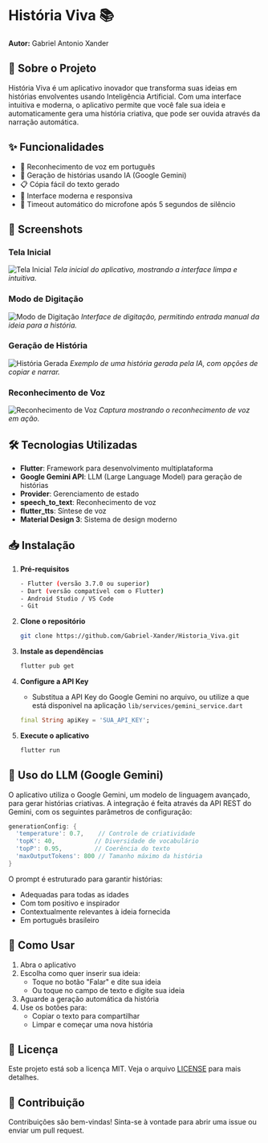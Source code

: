 # História Viva 📚

**Autor:** Gabriel Antonio Xander

## 📱 Sobre o Projeto

História Viva é um aplicativo inovador que transforma suas ideias em histórias envolventes usando Inteligência Artificial. Com uma interface intuitiva e moderna, o aplicativo permite que você fale sua ideia e automaticamente gera uma história criativa, que pode ser ouvida através da narração automática.

## ✨ Funcionalidades

- 🎤 Reconhecimento de voz em português
- 🤖 Geração de histórias usando IA (Google Gemini)
- 📋 Cópia fácil do texto gerado
- 🎨 Interface moderna e responsiva
- 🔄 Timeout automático do microfone após 5 segundos de silêncio

## 📸 Screenshots

### Tela Inicial
![Tela Inicial](screenshots/tela_inicial.png)
*Tela inicial do aplicativo, mostrando a interface limpa e intuitiva.*

### Modo de Digitação
![Modo de Digitação](screenshots/modo_digitacao.png)
*Interface de digitação, permitindo entrada manual da ideia para a história.*

### Geração de História
![História Gerada](screenshots/historia_gerada.png)
*Exemplo de uma história gerada pela IA, com opções de copiar e narrar.*

### Reconhecimento de Voz
![Reconhecimento de Voz](screenshots/reconhecimento_voz.png)
*Captura mostrando o reconhecimento de voz em ação.*

## 🛠️ Tecnologias Utilizadas

- **Flutter**: Framework para desenvolvimento multiplataforma
- **Google Gemini API**: LLM (Large Language Model) para geração de histórias
- **Provider**: Gerenciamento de estado
- **speech_to_text**: Reconhecimento de voz
- **flutter_tts**: Síntese de voz
- **Material Design 3**: Sistema de design moderno

## 📥 Instalação

1. **Pré-requisitos**
   ```bash
   - Flutter (versão 3.7.0 ou superior)
   - Dart (versão compatível com o Flutter)
   - Android Studio / VS Code
   - Git
   ```

2. **Clone o repositório**
   ```bash
   git clone https://github.com/Gabriel-Xander/Historia_Viva.git
   ```

3. **Instale as dependências**
   ```bash
   flutter pub get
   ```

4. **Configure a API Key**
   - Substitua a API Key do Google Gemini no arquivo, ou utilize a que está disponivel na aplicação `lib/services/gemini_service.dart`
   ```dart
   final String apiKey = 'SUA_API_KEY';
   ```

5. **Execute o aplicativo**
   ```bash
   flutter run
   ```

## 🤖 Uso do LLM (Google Gemini)

O aplicativo utiliza o Google Gemini, um modelo de linguagem avançado, para gerar histórias criativas. A integração é feita através da API REST do Gemini, com os seguintes parâmetros de configuração:

```dart
generationConfig: {
  'temperature': 0.7,    // Controle de criatividade
  'topK': 40,           // Diversidade de vocabulário
  'topP': 0.95,         // Coerência do texto
  'maxOutputTokens': 800 // Tamanho máximo da história
}
```

O prompt é estruturado para garantir histórias:
- Adequadas para todas as idades
- Com tom positivo e inspirador
- Contextualmente relevantes à ideia fornecida
- Em português brasileiro

## 🎯 Como Usar

1. Abra o aplicativo
2. Escolha como quer inserir sua ideia:
   - Toque no botão "Falar" e dite sua ideia
   - Ou toque no campo de texto e digite sua ideia
3. Aguarde a geração automática da história
4. Use os botões para:
   - Copiar o texto para compartilhar
   - Limpar e começar uma nova história

## 📄 Licença

Este projeto está sob a licença MIT. Veja o arquivo [LICENSE](LICENSE) para mais detalhes.

## 🤝 Contribuição

Contribuições são bem-vindas! Sinta-se à vontade para abrir uma issue ou enviar um pull request.
